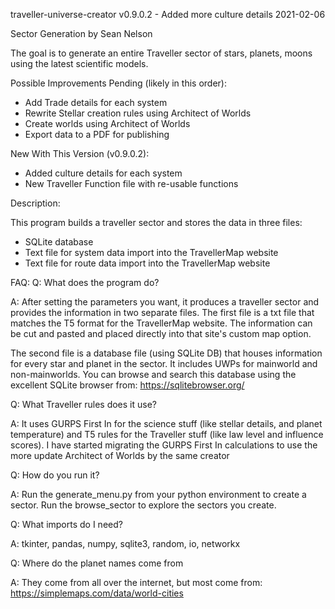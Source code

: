  traveller-universe-creator
v0.9.0.2 - Added more culture details
2021-02-06

 Sector Generation
 by Sean Nelson

 The goal is to generate an entire Traveller sector of stars, planets, moons using the latest scientific models.

 Possible Improvements Pending (likely in this order):

   - Add Trade details for each system
   - Rewrite Stellar creation rules using  Architect of Worlds
   - Create worlds using Architect of Worlds
   - Export data to a PDF for publishing

New With This Version (v0.9.0.2):

   - Added culture details for each system
   - New Traveller Function file with re-usable functions




Description:

This program builds a traveller sector and stores the data in three files:
  - SQLite database
  - Text file for system data import into the TravellerMap website
  - Text file for route data import into the TravellerMap website


FAQ:
Q:  What does the program do?

A:  After setting the parameters you want, it produces a traveller sector and provides the information in two separate files. 
The first file is a txt file that matches the T5 format for the TravellerMap website.  The information can be cut and pasted and placed directly into that site's custom map option.

The second file is a database file (using SQLite DB) that houses information for every star and planet in the sector.  It includes UWPs for mainworld and non-mainworlds.
You can browse and search this database using the excellent SQLite browser from: https://sqlitebrowser.org/

Q:  What Traveller rules does it use?

A:  It uses GURPS First In for the science stuff (like stellar details, and planet temperature) and T5 rules for the Traveller stuff (like law level and influence scores).
    I have started migrating the GURPS First In calculations to use the more update Architect of Worlds by the same creator

Q:  How do you run it?

A:  Run the generate_menu.py from your python environment to create a sector.  Run the browse_sector to explore the sectors you create.

Q:  What imports do I need?

A:  tkinter, pandas, numpy, sqlite3, random, io, networkx

Q:  Where do the planet names come from

A:  They come from all over the internet, but most come from: https://simplemaps.com/data/world-cities



